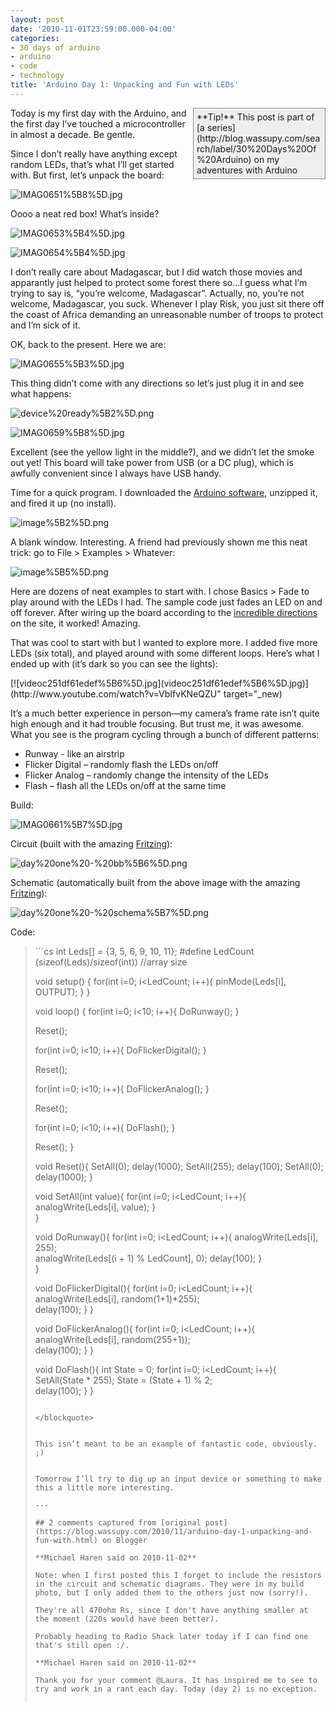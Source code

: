 ```yaml
---
layout: post
date: '2010-11-01T23:59:00.000-04:00'
categories:
- 30 days of arduino
- arduino
- code
- technology
title: 'Arduino Day 1: Unpacking and Fun with LEDs'
---
```


<div style="border-bottom: #888 1px solid; border-left: #888 1px solid; padding-bottom: 5px; background-color: #eee; margin: 0px auto; padding-left: 5px; width: 200px; padding-right: 5px; float: right; border-top: #888 1px solid; border-right: #888 1px solid; padding-top: 5px;">**Tip!** This post is part of [a series](http://blog.wassupy.com/search/label/30%20Days%20Of%20Arduino) on my adventures with Arduino</div>

Today is my first day with the Arduino, and the first day I’ve touched a microcontroller in almost a decade. Be gentle.

Since I don’t really have anything except random LEDs, that’s what I’ll get started with. But first, let’s unpack the board:

![IMAG0651%5B8%5D.jpg](IMAG0651%5B8%5D.jpg)

Oooo a neat red box! What’s inside?

![IMAG0653%5B4%5D.jpg](IMAG0653%5B4%5D.jpg)

![IMAG0654%5B4%5D.jpg](IMAG0654%5B4%5D.jpg)

I don’t really care about Madagascar, but I did watch those movies and apparantly just helped to protect some forest there so…I guess what I’m trying to say is, “you’re welcome, Madagascar”. Actually, no, you’re not welcome, Madagascar, you suck. Whenever I play Risk, you just sit there off the coast of Africa demanding an unreasonable number of troops to protect and I’m sick of it. 

OK, back to the present. Here we are:

![IMAG0655%5B3%5D.jpg](IMAG0655%5B3%5D.jpg)

This thing didn’t come with any directions so let’s just plug it in and see what happens:  

![device%20ready%5B2%5D.png](device%20ready%5B2%5D.png)

![IMAG0659%5B8%5D.jpg](IMAG0659%5B8%5D.jpg)

Excellent (see the yellow light in the middle?), and we didn’t let the smoke out yet! This board will take power from USB (or a DC plug), which is awfully convenient since I always have USB handy.

Time for a quick program. I downloaded the [Arduino software](http://arduino.cc/en/Main/Software), unzipped it, and fired it up (no install). 

![image%5B2%5D.png](image%5B2%5D.png)

A blank window. Interesting. A friend had previously shown me this neat trick: go to File > Examples > Whatever:

![image%5B5%5D.png](image%5B5%5D.png)

Here are dozens of neat examples to start with. I chose Basics > Fade to play around with the LEDs I had. The sample code just fades an LED on and off forever. After wiring up the board according to the [incredible directions](http://arduino.cc/en/Tutorial/Fade) on the site, it worked! Amazing.

That was cool to start with but I wanted to explore more. I added five more LEDs (six total), and played around with some different loops. Here’s what I ended up with (it’s dark so you can see the lights):  <div class="wlWriterEditableSmartContent" id="scid:5737277B-5D6D-4f48-ABFC-DD9C333F4C5D:d92f78f6-efc4-42af-ab09-ed4eb0405f94" style="padding-bottom: 0px; padding-left: 0px; width: 640px; padding-right: 0px; display: block; float: none; margin-left: auto; margin-right: auto; padding-top: 0px;">
<div id="2649b3fc-913c-4411-b0b6-e7a0873571f7" style="margin: 0px; padding: 0px; display: inline;">
<div>[![videoc251df61edef%5B6%5D.jpg](videoc251df61edef%5B6%5D.jpg)](http://www.youtube.com/watch?v=VbIfvKNeQZU" target="_new)</div></div></div>

It’s a much better experience in person—my camera’s frame rate isn’t quite high enough and it had trouble focusing. But trust me, it was awesome. What you see is the program cycling through a bunch of different patterns:  <ul>   <li>Runway - like an airstrip </li>    <li>Flicker Digital – randomly flash the LEDs on/off </li>    <li>Flicker Analog – randomly change the intensity of the LEDs </li>    <li>Flash – flash all the LEDs on/off at the same time </li> </ul>

Build:

![IMAG0661%5B7%5D.jpg](IMAG0661%5B7%5D.jpg)

Circuit (built with the amazing [Fritzing](http://fritzing.org/)):

![day%20one%20-%20bb%5B6%5D.png](day%20one%20-%20bb%5B6%5D.png)

Schematic (automatically built from the above image with the amazing [Fritzing](http://fritzing.org/)):

![day%20one%20-%20schema%5B7%5D.png](day%20one%20-%20schema%5B7%5D.png)

Code:
<blockquote>   
```cs
int Leds[] = {3, 5, 6, 9, 10, 11};
#define LedCount (sizeof(Leds)/sizeof(int)) //array size  

void setup()  { 
  for(int i=0; i<LedCount; i++){
    pinMode(Leds[i], OUTPUT);
  }
} 

void loop()  { 
  for(int i=0; i<10; i++){
    DoRunway();
  }
  
  Reset();
  
  for(int i=0; i<10; i++){
    DoFlickerDigital();
  }
  
  Reset();

  for(int i=0; i<10; i++){
    DoFlickerAnalog();
  }
  
  Reset();

  for(int i=0; i<10; i++){
    DoFlash();
  }

  Reset();
}

void Reset(){
  SetAll(0);
  delay(1000);
  SetAll(255);
  delay(100);
  SetAll(0);
  delay(1000);
}

void SetAll(int value){
  for(int i=0; i<LedCount; i++){
    analogWrite(Leds[i], value);
  }  
}

void DoRunway(){
  for(int i=0; i<LedCount; i++){
    analogWrite(Leds[i], 255);    
    analogWrite(Leds[(i + 1) % LedCount], 0);
    delay(100);
  }   
}

void DoFlickerDigital(){
  for(int i=0; i<LedCount; i++){
    analogWrite(Leds[i], random(1+1)*255);    
    delay(100);
  } 
}

void DoFlickerAnalog(){
  for(int i=0; i<LedCount; i++){
    analogWrite(Leds[i], random(255+1));    
    delay(100);
  } 
}

void DoFlash(){
  int State = 0;
  for(int i=0; i<LedCount; i++){
    SetAll(State * 255);
    State = (State + 1) % 2;  
    delay(100);
  } 
}
```

</blockquote>


This isn’t meant to be an example of fantastic code, obviously. ;)


Tomorrow I’ll try to dig up an input device or something to make this a little more interesting.

---

## 2 comments captured from [original post](https://blog.wassupy.com/2010/11/arduino-day-1-unpacking-and-fun-with.html) on Blogger

**Michael Haren said on 2010-11-02**

Note: when I first posted this I forget to include the resistors in the circuit and schematic diagrams. They were in my build photo, but I only added them to the others just now (sorry!).

They're all 470ohm Rs, since I don't have anything smaller at the moment (220s would have been better).

Probably heading to Radio Shack later today if I can find one that's still open :/.

**Michael Haren said on 2010-11-02**

Thank you for your comment @Laura. It has inspired me to see to try and work in a rant each day. Today (day 2) is no exception.

